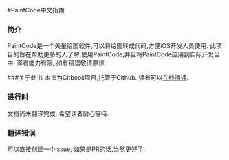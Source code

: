 #PaintCode中文指南

### 简介
PaintCode是一个矢量绘图软件,可以将绘图转成代码,方便iOS开发人员使用.
此项目的旨在帮助更多的人了解,使用PaintCode,并且将PaintCode应用到实际开发当中.
译者能力有限, 如有错误敬请原谅.

###关于此书
本书为Gitbook项目,托管于Github. 读者可以[在线阅读](https://www.gitbook.com/book/mickeyhub/paintcode-document-in-chinese/details).


### 进行时
文档尚未翻译完成, 希望读者耐心等待.

### 翻译错误
可以直接[创建一个issue](https://github.com/MickeyHub/paintcode-document-in-chinese/issues/new), 如果是PR的话,当然更好了.
